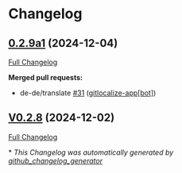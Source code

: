# Changelog

## [0.2.9a1](https://github.com/OpenVoiceOS/ovos-skill-local-media/tree/0.2.9a1) (2024-12-04)

[Full Changelog](https://github.com/OpenVoiceOS/ovos-skill-local-media/compare/V0.2.8...0.2.9a1)

**Merged pull requests:**

- de-de/translate [\#31](https://github.com/OpenVoiceOS/ovos-skill-local-media/pull/31) ([gitlocalize-app[bot]](https://github.com/apps/gitlocalize-app))

## [V0.2.8](https://github.com/OpenVoiceOS/ovos-skill-local-media/tree/V0.2.8) (2024-12-02)

[Full Changelog](https://github.com/OpenVoiceOS/ovos-skill-local-media/compare/0.2.8...V0.2.8)



\* *This Changelog was automatically generated by [github_changelog_generator](https://github.com/github-changelog-generator/github-changelog-generator)*
